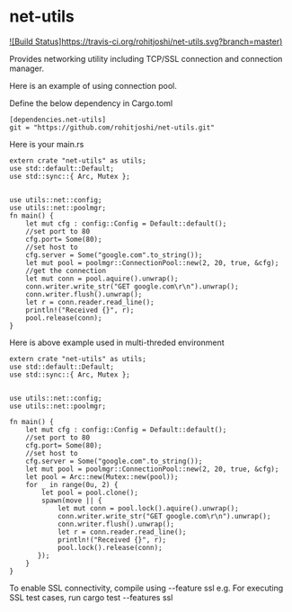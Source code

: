net-utils
=========


[![Build Status]https://travis-ci.org/rohitjoshi/net-utils.svg?branch=master)](https://travis-ci.org/rohitjoshi/net-utils)


Provides networking utility including TCP/SSL connection and connection manager.

Here is an example of using connection pool.

Define the below dependency in Cargo.toml

    [dependencies.net-utils]
    git = "https://github.com/rohitjoshi/net-utils.git"

Here is your main.rs

    extern crate "net-utils" as utils;
    use std::default::Default;
    use std::sync::{ Arc, Mutex };


    use utils::net::config;
    use utils::net::poolmgr;
    fn main() {
        let mut cfg : config::Config = Default::default();
        //set port to 80
        cfg.port= Some(80);
        //set host to
        cfg.server = Some("google.com".to_string());
        let mut pool = poolmgr::ConnectionPool::new(2, 20, true, &cfg);
        //get the connection
        let mut conn = pool.aquire().unwrap();
        conn.writer.write_str("GET google.com\r\n").unwrap();
        conn.writer.flush().unwrap();
        let r = conn.reader.read_line();
        println!("Received {}", r);
        pool.release(conn);
    }

Here is above example used in multi-threded environment


    extern crate "net-utils" as utils;
    use std::default::Default;
    use std::sync::{ Arc, Mutex };


    use utils::net::config;
    use utils::net::poolmgr;

    fn main() {
        let mut cfg : config::Config = Default::default();
        //set port to 80
        cfg.port= Some(80);
        //set host to
        cfg.server = Some("google.com".to_string());
        let mut pool = poolmgr::ConnectionPool::new(2, 20, true, &cfg);
        let pool = Arc::new(Mutex::new(pool));
        for _ in range(0u, 2) {
            let pool = pool.clone();
            spawn(move || {
                let mut conn = pool.lock().aquire().unwrap();
                conn.writer.write_str("GET google.com\r\n").unwrap();
                conn.writer.flush().unwrap();
                let r = conn.reader.read_line();
                println!("Received {}", r);
                pool.lock().release(conn);
           });
        }
    }

To enable SSL connectivity,  compile using --feature ssl
e.g.  For executing SSL test cases, run
    cargo test --features ssl
